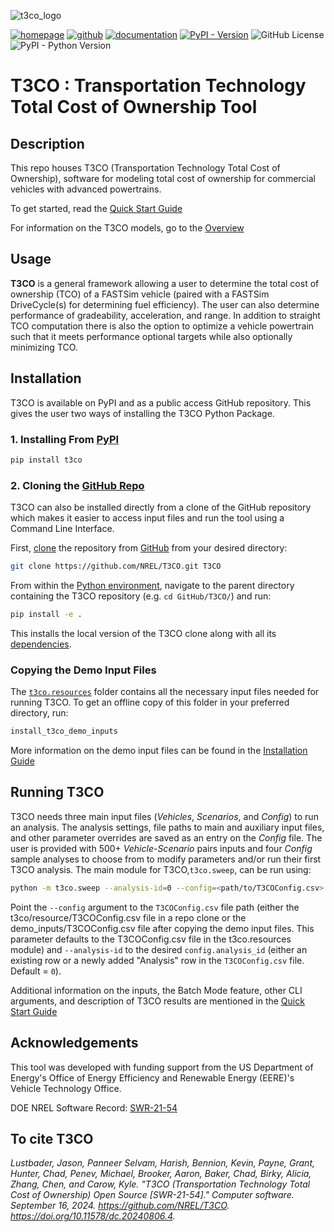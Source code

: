 
![t3co_logo](https://github.com/user-attachments/assets/60623b62-57de-4475-b839-d7eb39405185)

[![homepage](https://img.shields.io/badge/homepage-t3co-blue)](https://www.nrel.gov/transportation/t3co.html) [![github](https://img.shields.io/badge/github-t3co-blue.svg)](https://github.com/NREL/T3CO) [![documentation](https://img.shields.io/badge/documentation-t3co-blue.svg)](https://nrel.github.io/T3CO/) [![PyPI - Version](https://img.shields.io/pypi/v/t3co)](https://pypi.org/project/t3co/) ![GitHub License](https://img.shields.io/github/license/NREL/T3CO) ![PyPI - Python Version](https://img.shields.io/pypi/pyversions/t3co) 


# **T3CO** : Transportation Technology Total Cost of Ownership Tool
## Description

This repo houses T3CO (Transportation Technology Total Cost of Ownership), software for modeling total cost of ownership for commercial vehicles with advanced powertrains.

To get started, read the [Quick Start Guide](https://github.com/NREL/T3CO/blob/main/docs/quick_start.md)

For information on the T3CO models, go to the [Overview](https://github.com/NREL/T3CO/blob/main/docs/T3CO_Overview.md)

## Usage

**T3CO** is a general framework allowing a user to determine the total cost of ownership (TCO) of a FASTSim vehicle (paired with a FASTSim DriveCycle(s) for determining fuel efficiency). The user can also determine performance of gradeability, acceleration, and range. In addition to straight TCO computation there is also the option to optimize a vehicle powertrain such that it meets performance optional targets while also optionally minimizing TCO.

## Installation
T3CO is available on PyPI and as a public access GitHub repository. This gives the user two ways of installing the T3CO Python Package.
### 1. Installing From [PyPI](https://pypi.org/project/t3co/)
```bash
pip install t3co
```

### 2. Cloning the [GitHub Repo](https://github.com/NREL/T3CO)
T3CO can also be installed directly from a clone of the GitHub repository which makes it easier to access input files and run the tool using a Command Line Interface.

First, [clone](https://git-scm.com/docs/git-clone) the repository from [GitHub](https://github.com/NREL/T3CO) from your desired directory:
```bash
git clone https://github.com/NREL/T3CO.git T3CO
```

From within the [Python environment](./docs/installation.md#setting-up-env), navigate to the parent directory containing the T3CO repository (e.g. `cd GitHub/T3CO/`) and run:
```bash
pip install -e .
```
This installs the local version of the T3CO clone along with all its [dependencies](https://github.com/NREL/T3CO/blob/main/requirements.txt).

### Copying the Demo Input Files
The [`t3co.resources`](https://github.com/NREL/T3CO/tree/main/t3co/resources) folder contains all the necessary input files needed for running T3CO. To get an offline copy of this folder in your preferred directory, run:
```bash
install_t3co_demo_inputs
```

More information on the demo input files can be found in the [Installation Guide](https://github.com/NREL/T3CO/blob/main/docs/installation.md#copy-demo-inputs)


## Running T3CO
T3CO needs three main input files (*Vehicles*, *Scenarios*, and *Config*) to run an analysis. The analysis settings, file paths to main and auxiliary input files, and other parameter overrides are saved as an entry on the *Config* file. The user is provided with 500+ *Vehicle-Scenario* pairs inputs and four *Config* sample analyses to choose from to modify parameters and/or run their first T3CO analysis. The main module for T3CO,`t3co.sweep`, can be run using:

```bash
python -m t3co.sweep --analysis-id=0 --config=<path/to/T3COConfig.csv>
```

Point the `--config` argument to the `T3COConfig.csv` file path (either the t3co/resource/T3COConfig.csv file in a repo clone or the demo_inputs/T3COConfig.csv file after copying the demo input files. This parameter defaults to the T3COConfig.csv file in the t3co.resources module) and `--analysis-id` to the desired `config.analysis_id` (either an existing row or a newly added "Analysis" row in the `T3COConfig.csv` file. Default = `0`).

Additional information on the inputs, the Batch Mode feature, other CLI arguments, and description of T3CO results are mentioned in the [Quick Start Guide](https://github.com/NREL/T3CO/blob/main/docs/quick_start.md)

## Acknowledgements
This tool was developed with funding support from the US Department of Energy's Office of Energy Efficiency and Renewable Energy (EERE)'s Vehicle Technology Office.

DOE NREL Software Record: [SWR-21-54](https://doi.org/10.11578/dc.20240806.4)

## To cite T3CO

*Lustbader, Jason, Panneer Selvam, Harish, Bennion, Kevin, Payne, Grant, Hunter, Chad, Penev, Michael, Brooker, Aaron, Baker, Chad, Birky, Alicia, Zhang, Chen, and Carow, Kyle. "T3CO (Transportation Technology Total Cost of Ownership) Open Source [SWR-21-54]." Computer software. September 16, 2024. https://github.com/NREL/T3CO. https://doi.org/10.11578/dc.20240806.4.*

